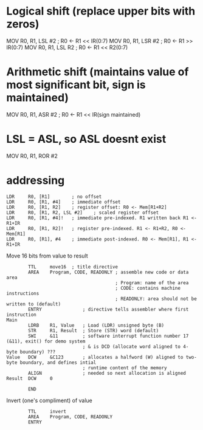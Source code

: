 

# Logical shift (replace upper bits with zeros)
MOV     R0, R1, LSL #2  ; R0 <- R1 << IR(0:7)
MOV     R0, R1, LSR #2  ; R0 <- R1 >> IR(0:7)
MOV     R0, R1, LSL R2  ; R0 <- R1 << R2(0:7)

# Arithmetic shift (maintains value of most significant bit, sign is maintained)
MOV     R0, R1, ASR #2  ; R0 <- R1 << IR(sign maintained)
# LSL = ASL, so ASL doesnt exist

MOV     R0, R1, ROR #2

# addressing
```
LDR     R0, [R1]        ; no offset
LDR     R0, [R1, #4]    ; immediate offset
LDR     R0, [R1, R2]    ; register offset: R0 <- Mem[R1+R2]
LDR     R0, [R1, R2, LSL #2]    ; scaled register offset
LDR     R0, [R1, #4]!   ; immediate pre-indexed. R1 written back R1 <- R1+IR
LDR     R0, [R1, R2]!   ; register pre-indexed. R1 <- R1+R2, R0 <- Mem[R1]
LDR     R0, [R1], #4    ; immediate post-indexed. R0 <- Mem[R1], R1 <- R1+IR
```


Move 16 bits from value to result

```
        TTL     move16  ; title directive
        AREA    Program, CODE, READONLY ; assemble new code or data area 
                                        ; Program: name of the area
                                        ; CODE: contains machine instructions
                                        ; READONLY: area should not be written to (default)
        ENTRY               ; directive tells assembler where first instruction 
Main
        LDRB    R1, Value   ; Load (LDR) unsigned byte (B)
        STR     R1, Result  ; Store (STR) word (default)
        SWI     &11         ; software interrupt function number 17 (&11), exit() for demo system
                            ; & is DCD (allocate word aligned to 4-byte boundary) ???
Value   DCW     &C123       ; allocates a halfword (W) aligned to two-byte boundary, and defines intial
                            ; runtime content of the memory
        ALIGN               ; needed so next allocation is aligned
Result  DCW     0

        END     
```

Invert (one's compliment) of value

```
        TTL     invert
        AREA    Program, CODE, READONLY
        ENTRY








